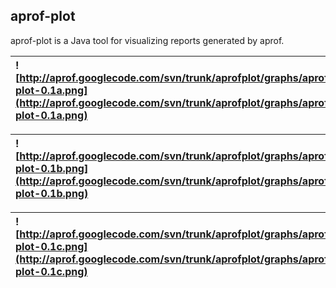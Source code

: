 ## aprof-plot ##

aprof-plot is a Java tool for visualizing reports generated by aprof.

|![http://aprof.googlecode.com/svn/trunk/aprofplot/graphs/aprof-plot-0.1a.png](http://aprof.googlecode.com/svn/trunk/aprofplot/graphs/aprof-plot-0.1a.png)|
|:--------------------------------------------------------------------------------------------------------------------------------------------------------|

|![http://aprof.googlecode.com/svn/trunk/aprofplot/graphs/aprof-plot-0.1b.png](http://aprof.googlecode.com/svn/trunk/aprofplot/graphs/aprof-plot-0.1b.png)|
|:--------------------------------------------------------------------------------------------------------------------------------------------------------|

|![http://aprof.googlecode.com/svn/trunk/aprofplot/graphs/aprof-plot-0.1c.png](http://aprof.googlecode.com/svn/trunk/aprofplot/graphs/aprof-plot-0.1c.png)|
|:--------------------------------------------------------------------------------------------------------------------------------------------------------|